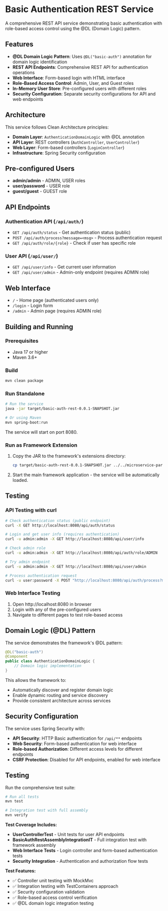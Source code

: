 # Basic Authentication REST Service

A comprehensive REST API service demonstrating basic authentication with role-based access control using the @DL (Domain Logic) pattern.

## Features

- **@DL Domain Logic Pattern**: Uses `@DL("basic-auth")` annotation for domain logic identification
- **REST API Endpoints**: Comprehensive REST API for authentication operations
- **Web Interface**: Form-based login with HTML interface
- **Role-Based Access Control**: Admin, User, and Guest roles
- **In-Memory User Store**: Pre-configured users with different roles
- **Security Configuration**: Separate security configurations for API and web endpoints

## Architecture

This service follows Clean Architecture principles:

- **Domain Layer**: `AuthenticationDomainLogic` with @DL annotation
- **API Layer**: REST controllers (`AuthController`, `UserController`)
- **Web Layer**: Form-based controllers (`LoginController`)
- **Infrastructure**: Spring Security configuration

## Pre-configured Users

- **admin/admin** - ADMIN, USER roles
- **user/password** - USER role
- **guest/guest** - GUEST role

## API Endpoints

### Authentication API (`/api/auth/`)

- `GET /api/auth/status` - Get authentication status (public)
- `POST /api/auth/process?message=<msg>` - Process authentication request
- `GET /api/auth/role/{role}` - Check if user has specific role

### User API (`/api/user/`)

- `GET /api/user/info` - Get current user information
- `GET /api/user/admin` - Admin-only endpoint (requires ADMIN role)

## Web Interface

- `/` - Home page (authenticated users only)
- `/login` - Login form
- `/admin` - Admin page (requires ADMIN role)

## Building and Running

### Prerequisites

- Java 17 or higher
- Maven 3.6+

### Build

```bash
mvn clean package
```

### Run Standalone

```bash
# Run the service
java -jar target/basic-auth-rest-0.0.1-SNAPSHOT.jar

# Or using Maven
mvn spring-boot:run
```

The service will start on port 8080.

### Run as Framework Extension

1. Copy the JAR to the framework's extensions directory:
   ```bash
   cp target/basic-auth-rest-0.0.1-SNAPSHOT.jar ../../microservice-parent/microservice-app/extensions/
   ```

2. Start the main framework application - the service will be automatically loaded.

## Testing

### API Testing with curl

```bash
# Check authentication status (public endpoint)
curl -X GET http://localhost:8080/api/auth/status

# Login and get user info (requires authentication)
curl -u admin:admin -X GET http://localhost:8080/api/user/info

# Check admin role
curl -u admin:admin -X GET http://localhost:8080/api/auth/role/ADMIN

# Try admin endpoint
curl -u admin:admin -X GET http://localhost:8080/api/user/admin

# Process authentication request
curl -u user:password -X POST "http://localhost:8080/api/auth/process?message=Hello"
```

### Web Interface Testing

1. Open http://localhost:8080 in browser
2. Login with any of the pre-configured users
3. Navigate to different pages to test role-based access

## Domain Logic (@DL) Pattern

The service demonstrates the framework's @DL pattern:

```java
@DL("basic-auth")
@Component
public class AuthenticationDomainLogic {
    // Domain logic implementation
}
```

This allows the framework to:
- Automatically discover and register domain logic
- Enable dynamic routing and service discovery
- Provide consistent architecture across services

## Security Configuration

The service uses Spring Security with:

- **API Security**: HTTP Basic authentication for `/api/**` endpoints
- **Web Security**: Form-based authentication for web interface
- **Role-based Authorization**: Different access levels for different endpoints
- **CSRF Protection**: Disabled for API endpoints, enabled for web interface

## Testing

Run the comprehensive test suite:

```bash
# Run all tests
mvn test

# Integration test with full assembly
mvn verify
```

**Test Coverage Includes:**
- **UserControllerTest** - Unit tests for user API endpoints
- **BasicAuthRestAssemblyIntegrationIT** - Full integration test with framework assembly
- **Web Interface Tests** - Login controller and form-based authentication tests
- **Security Integration** - Authentication and authorization flow tests

**Test Features:**
- ✅ Controller unit testing with MockMvc
- ✅ Integration testing with TestContainers approach
- ✅ Security configuration validation
- ✅ Role-based access control verification
- ✅ @DL domain logic integration testing